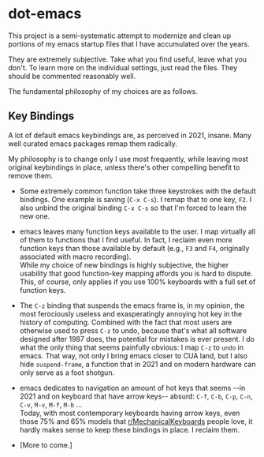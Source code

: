 dot-emacs
=========

This project is a semi-systematic attempt to modernize and clean up portions of my emacs startup
files that I have accumulated over the years.

They are extremely subjective. Take what you find useful, leave what you don't.
To learn more on the individual settings, just read the files. 
They should be commented reasonably well.

The fundamental philosophy of my choices are as follows.


Key Bindings
------------

A lot of default emacs keybindings are, as perceived in 2021, insane.
Many well curated emacs packages remap them radically.

My philosophy is to change only I use most frequently, while leaving most original keybindings in place, unless there's other compelling benefit to remove them.

* Some extremely common function take three keystrokes with the default bindings.
  One example is saving (`C-x C-s`).
  I remap that to one key, `F2`.
  I also unbind the original binding `C-x C-s` so that I'm forced to learn the new one.

* emacs leaves many function keys available to the user. 
  I map virtually all of them to functions that I find useful. 
  In fact, I reclaim even more function keys than those available by default
  (e.g., `F3` and `F4`, originally associated with macro recording).  
  While my choice of new bindings is highly subjective, the higher usability that good
  function-key mapping affords you is hard to dispute.  
  This, of course, only applies if you use 100% keyboards with a full set of function keys.

* The `C-z` binding that suspends the emacs frame is, in my opinion, the most 
  ferociously useless and exasperatingly annoying hot key in the history of computing.
  Combined with the fact that most users are otherwise used to press `C-z` to undo,
  because that's what all software designed after 1987 does, the potential for
  mistakes is ever present.
  I do what the only thing that seems painfully obvious: I map `C-z` to `undo` in emacs.
  That way, not only I bring emacs closer to CUA land, but I also hide
  `suspend-frame`, a function that in 2021 and on modern hardware can 
  only serve as a foot shotgun.
  
* emacs dedicates to navigation an amount of hot keys that seems 
  --in 2021 and on keyboard that have arrow keys-- absurd: 
  `C-f`, `C-b`, `C-p`, `C-n`, `C-v`, `M-v`, `M-f`, `M-b` ...  
  Today, with most contemporary keyboards having arrow keys, even those 
  75% and 65% models that
  [r/MechanicalKeyboards](https://www.reddit.com/r/MechanicalKeyboards/) people love, 
  it hardly makes sense to keep these bindings in place. I reclaim them.

* [More to come.]
